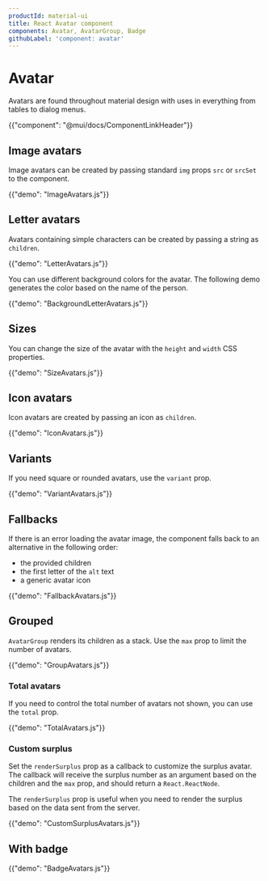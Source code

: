 ```yaml
---
productId: material-ui
title: React Avatar component
components: Avatar, AvatarGroup, Badge
githubLabel: 'component: avatar'
---
```


# Avatar

<p class="description">Avatars are found throughout material design with uses in everything from tables to dialog menus.</p>

{{"component": "@mui/docs/ComponentLinkHeader"}}

## Image avatars

Image avatars can be created by passing standard `img` props `src` or `srcSet` to the component.

{{"demo": "ImageAvatars.js"}}

## Letter avatars

Avatars containing simple characters can be created by passing a string as `children`.

{{"demo": "LetterAvatars.js"}}

You can use different background colors for the avatar.
The following demo generates the color based on the name of the person.

{{"demo": "BackgroundLetterAvatars.js"}}

## Sizes

You can change the size of the avatar with the `height` and `width` CSS properties.

{{"demo": "SizeAvatars.js"}}

## Icon avatars

Icon avatars are created by passing an icon as `children`.

{{"demo": "IconAvatars.js"}}

## Variants

If you need square or rounded avatars, use the `variant` prop.

{{"demo": "VariantAvatars.js"}}

## Fallbacks

If there is an error loading the avatar image, the component falls back to an alternative in the following order:

- the provided children
- the first letter of the `alt` text
- a generic avatar icon

{{"demo": "FallbackAvatars.js"}}

## Grouped

`AvatarGroup` renders its children as a stack. Use the `max` prop to limit the number of avatars.

{{"demo": "GroupAvatars.js"}}

### Total avatars

If you need to control the total number of avatars not shown, you can use the `total` prop.

{{"demo": "TotalAvatars.js"}}

### Custom surplus

Set the `renderSurplus` prop as a callback to customize the surplus avatar. The callback will receive the surplus number as an argument based on the children and the `max` prop, and should return a `React.ReactNode`.

The `renderSurplus` prop is useful when you need to render the surplus based on the data sent from the server.

{{"demo": "CustomSurplusAvatars.js"}}

## With badge

{{"demo": "BadgeAvatars.js"}}
